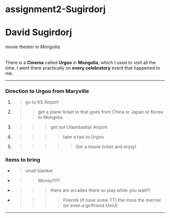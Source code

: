 # assignment2-Sugirdorj
# David Sugirdorj
###### movie theater in Mongolia.

There is a **Cinema** called **Urgoo** in **Mongolia**, which I used to visit all the time. 
I went there practically on **every celebratory** event that happened to me.

***

### Direction to Urgoo from Maryville

1. > go to KS Airport
2. >> get a plane ticket to that goes from China or Japan or Korea to Mongolia
3. >>> get out Ulaanbaatar Airport
4. >>>> take a taxi to Urgoo
5. >>>>> Get a movie ticket and enjoy!

### Items to bring

* > small blanket
* >> Money!!!!!!
* >>> there are arcades there so play while you wait!!!
* >>>> Friends (if have some TT) the more the merrier (or even a girlfriend UmU)

***